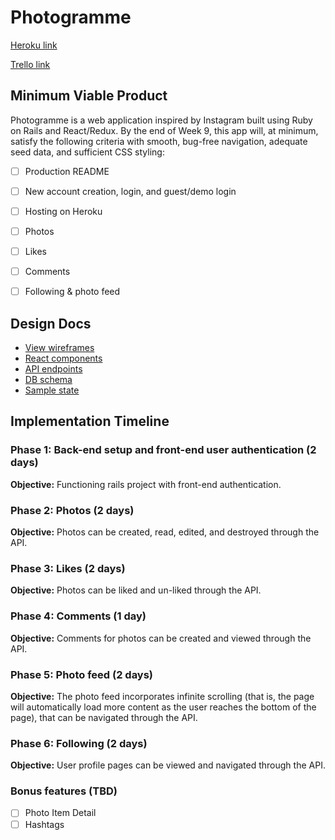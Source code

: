 # Photogramme
[Heroku link][heroku]

[Trello link][trello]

[heroku]: https://photogramme.info
[trello]: https://trello.com/b/5D0Wgko3/full-stack-project-instagramme


## Minimum Viable Product
Photogramme is a web application inspired by Instagram built using Ruby on Rails and React/Redux. By the end of Week 9, this app will, at minimum, satisfy the following criteria with smooth, bug-free navigation, adequate seed data, and sufficient CSS styling:
- [ ] Production README
- [ ] New account creation, login, and guest/demo login
- [ ] Hosting on Heroku
- [ ] Photos
- [ ] Likes
- [ ] Comments
- [ ] Following & photo feed


## Design Docs
* [View wireframes][wireframes]
* [React components][components]
* [API endpoints][api-endpoints]
* [DB schema][schema]
* [Sample state][sample-state]

[wireframes]: ./wireframes
[components]: component-hierarchy.md
[sample-state]: sample-state.md
[api-endpoints]: api-endpoints.md
[schema]: schema.md


## Implementation Timeline

### Phase 1: Back-end setup and front-end user authentication (2 days)

**Objective:** Functioning rails project with front-end authentication.

### Phase 2: Photos (2 days)

**Objective:** Photos can be created, read, edited, and destroyed through the API.

### Phase 3: Likes (2 days)

**Objective:** Photos can be liked and un-liked through the API.

### Phase 4: Comments (1 day)

**Objective:** Comments for photos can be created and viewed through the API.

### Phase 5: Photo feed (2 days)

**Objective:** The photo feed incorporates infinite scrolling (that is, the page will automatically load more content as the user reaches the bottom of the page), that can be navigated through the API.

### Phase 6: Following (2 days)

**Objective:** User profile pages can be viewed and navigated through the API.

### Bonus features (TBD)
- [ ] Photo Item Detail
- [ ] Hashtags

